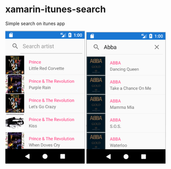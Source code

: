 # xamarin-itunes-search
Simple search on itunes app

<div>
 <img src="https://github.com/rajjejosefsson/xamarin-itunes-search/blob/master/assets/start.png" width="250"/>
 
 <img src="https://github.com/rajjejosefsson/xamarin-itunes-search/blob/master/assets/search.png" width="250"/>
</div>
